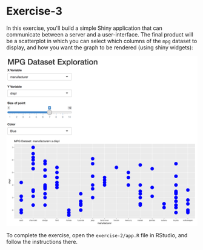 # Exercise-3
In this exercise, you'll build a simple Shiny application that can communicate between a server and a user-interface. The final product will be a scatterplot in which you can select which columns of the `mpg` dataset to display, and how you want the graph to be rendered (using shiny widgets):

![final product scatterplot](imgs/final-plot.png)

To complete the exercise, open the `exercise-2/app.R` file in RStudio, and follow the instructions there.

